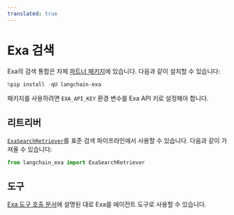 ```yaml
---
translated: true
---
```


# Exa 검색

Exa의 검색 통합은 자체 [파트너 패키지](https://pypi.org/project/langchain-exa/)에 있습니다. 다음과 같이 설치할 수 있습니다:

```python
%pip install -qU langchain-exa
```

패키지를 사용하려면 `EXA_API_KEY` 환경 변수를 Exa API 키로 설정해야 합니다.

## 리트리버

[`ExaSearchRetriever`](/docs/integrations/tools/exa_search#using-exasearchretriever)를 표준 검색 파이프라인에서 사용할 수 있습니다. 다음과 같이 가져올 수 있습니다:

```python
from langchain_exa import ExaSearchRetriever
```

## 도구

[Exa 도구 호출 문서](/docs/integrations/tools/exa_search#using-the-exa-sdk-as-langchain-agent-tools)에 설명된 대로 Exa를 에이전트 도구로 사용할 수 있습니다.
